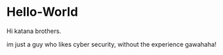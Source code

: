 # Hello-World

Hi katana brothers.

im just a guy who likes cyber security, without the experience gawahaha! 
